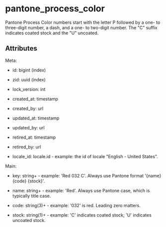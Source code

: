 # pantone_process_color

Pantone Process Color numbers start with the letter P followed by a one- to three-digit number, a dash, and a one- to two-digit number. 
The "C" suffix indicates coated stock and the "U" uncoated.



## Attributes

Meta:

  * id: bigint (index)

  * zid: uuid (index)

  * lock_version: int

  * created_at: timestamp

  * created_by: url

  * updated_at: timestamp

  * updated_by: url

  * retired_at: timestamp

  * retired_by: url

  * locale_id: locale.id - example: the id of locale "English - United States".


Main:

  * key: string+ - example: 'Red 032 C'. Always use Pantone format '{name} {code} {stock}'.


  * name: string+ - example: 'Red'. Always use Pantone case, which is typically title case.


  * code: string(3)+ - example: '032' is red. Leading zero matters.


  * stock: string(1)+ - example: 'C' indicates coated stock; 'U' indicates uncoated stock.


